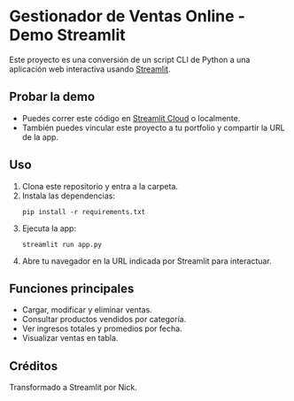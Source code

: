 # Gestionador de Ventas Online - Demo Streamlit

Este proyecto es una conversión de un script CLI de Python a una aplicación web interactiva usando [Streamlit](https://streamlit.io/).

## Probar la demo

- Puedes correr este código en [Streamlit Cloud](https://streamlit.io/cloud) o localmente.
- También puedes vincular este proyecto a tu portfolio y compartir la URL de la app.

## Uso

1. Clona este repositorio y entra a la carpeta.
2. Instala las dependencias:
   ```
   pip install -r requirements.txt
   ```
3. Ejecuta la app:
   ```
   streamlit run app.py
   ```
4. Abre tu navegador en la URL indicada por Streamlit para interactuar.

## Funciones principales

- Cargar, modificar y eliminar ventas.
- Consultar productos vendidos por categoría.
- Ver ingresos totales y promedios por fecha.
- Visualizar ventas en tabla.

## Créditos

Transformado a Streamlit por Nick.
